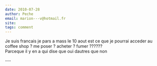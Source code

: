 ```yaml
---
date: 2010-07-28
author: Peche
email: marion---v@hotmail.fr
site: 
tags: comment
---
```


<p>Je suis francais je pars a mass le 10 aout est ce que je pourrai acceder au coffee shop ? me poser ? acheter ? fumer ??????<br />
Parceque il y en a qui dise que oui dautres que non </p>
---